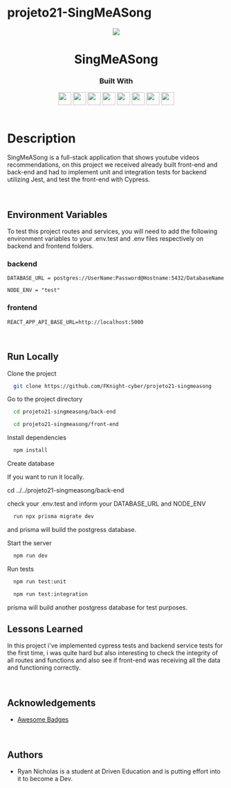 # projeto21-SingMeASong
<p align="center">
  <img  src="https://notion-emojis.s3-us-west-2.amazonaws.com/prod/svg-twitter/1f399-fe0f.svg">
</p>
<h1 align="center">
  SingMeASong
</h1>
<div align="center">

  <h3>Built With</h3>

  <img src="https://img.shields.io/badge/PostgreSQL-316192?style=for-the-badge&logo=postgresql&logoColor=white" height="30px"/>
  <img src="https://img.shields.io/badge/TypeScript-007ACC?style=for-the-badge&logo=typescript&logoColor=white" height="30px"/>
  <img src="https://img.shields.io/badge/Node.js-43853D?style=for-the-badge&logo=node.js&logoColor=white" height="30px"/>  
  <img src="https://img.shields.io/badge/Express.js-404D59?style=for-the-badge&logo=express.js&logoColor=white" height="30px"/>
  <img src="https://img.shields.io/badge/Prisma-316192?style=for-the-badge&logo=prisma&logoColor=white" height="30px"/>
  <img src="https://img.shields.io/badge/Jest-316192?style=for-the-badge&logo=jest&logoColor=white" height="30px"/>
  <img src="https://img.shields.io/badge/React-316192?style=for-the-badge&logo=react&logoColor=white" height="30px"/>
  <img src="https://img.shields.io/badge/Cypress-316192?style=for-the-badge&logo=cypress&logoColor=white" height="30px"/>
  
  <!-- Badges source: https://dev.to/envoy_/150-badges-for-github-pnk -->
</div>

<br/>

# Description

SingMeASong is a full-stack application that shows youtube videos recommendations, on this project we received already built front-end and back-end
and had to implement unit and integration tests for backend utilizing Jest, and test the front-end with Cypress.

</br>

## Environment Variables

To test this project routes and services, you will need to add the following environment variables to your .env.test and .env files respectively on
backend and frontend folders.

### backend

`DATABASE_URL = postgres://UserName:Password@Hostname:5432/DatabaseName`

`NODE_ENV = "test"`

### frontend

`REACT_APP_API_BASE_URL=http://localhost:5000`

</br>

## Run Locally

Clone the project

```bash
  git clone https://github.com/FKnight-cyber/projeto21-singmeasong
```

Go to the project directory

```bash
  cd projeto21-singmeasong/back-end
```

```bash
  cd projeto21-singmeasong/front-end
```

Install dependencies

```bash
  npm install
```

Create database

If you want to run it locally.

cd ../../projeto21-singmeasong/back-end

check your .env.test and inform your DATABASE_URL and NODE_ENV

```bash
  run npx prisma migrate dev 
```

and prisma will build the postgress database.

Start the server

```bash
  npm run dev
```

Run tests

```bash
  npm run test:unit
```

```bash
  npm run test:integration
```

prisma will build another postgress database for test purposes.
</br>

## Lessons Learned

In this project i've implemented cypress tests and backend service tests for the first time, i was quite hard but also interesting to check the integrity
of all routes and functions and also see if front-end was receiving all the data and functioning correctly.

</br>

## Acknowledgements

-   [Awesome Badges](https://github.com/Envoy-VC/awesome-badges)

</br>

## Authors

-   Ryan Nicholas is a student at Driven Education and is putting effort into it to become a Dev.
<br/>

#
